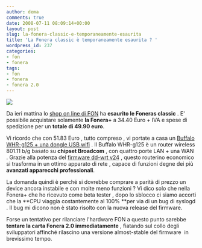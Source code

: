 ```yaml
---
author: dema
comments: true
date: 2008-07-11 08:09:14+00:00
layout: post
slug: la-fonera-classic-e-temporaneamente-esaurita
title: 'La Fonera classic è temporaneamente esaurita ? '
wordpress_id: 237
categories:
- fon
- fonera
tags:
- fon
- fonera
- fonera 2.0
---
```


[![](http://dema.tv/wp-content/uploads/2008/07/soldout1.png)](http://dema.tv/wp-content/uploads/2008/07/soldout1.png)

Da ieri mattina lo [shop on line di FON](https://shop.fon.com/FonShop/shop/IT/ShopController) ha **esaurito le Foneras classic** . E' possibile acquistare solamente **la Fonera+** a 34.40 Euro + IVA e spese di spedizione per un **totale di 49.90 euro**.

Vi ricordo che con 51.83 Euro , tutto compreso , vi portate a casa un [Buffalo WHR-g125 + una dongle USB wifi](http://www.monclick.it/schede/prodotto.asp?Codice=WHR-G125/U&utm_source=kelkoo&utm_medium=comparatori&utm_term=WHR-G125/U&utm_campaign=access%20point&HTTP_REFERER=http://KELKOOUNDER50&tduid=67c2fbe1b99aa4554e6f3b86327c4529) . Il Buffalo WHR-g125 è un router wireless 801.11 b/g basato su **chipset Broadcom** , con quattro porte LAN + una WAN . Grazie alla potenza del [firmware dd-wrt v24](http://dd-wrt.com/dd-wrtv3/index.php) , questo routerino economico si trasforma in un ottimo apparato di rete , capace di funzioni degne dei più **avanzati apparecchi professionali**.

La domanda quindi è perché si dovrebbe comprare a parità di prezzo un device ancora instabile e con molte meno funzioni ? Vi dico solo che nella Fonera+ che ho ricevuto come beta tester , dopo lo sblocco ci siamo accorti che la **CPU viaggia costantemente al 100% **per via di un bug di syslogd . Il bug mi dicono non è stato risolto con la nuova release del firmware.

Forse un tentativo per rilanciare l'hardware FON a questo punto sarebbe **tentare la carta Fonera 2.0 immediatamente** , fiatando sul collo degli sviluppatori affinché rilascino una versione almost-stable del firmware  in brevissimo tempo.
